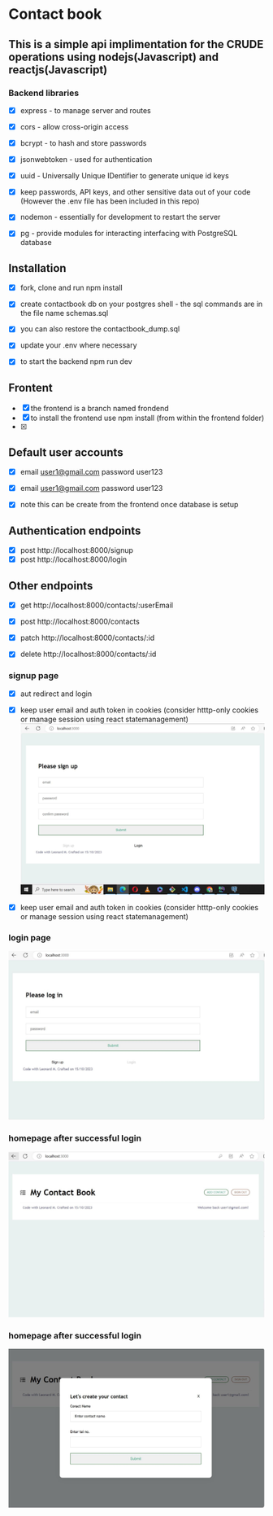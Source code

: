 # Contact book

## This is a simple api implimentation for the CRUDE operations using nodejs(Javascript) and reactjs(Javascript)

 ### Backend libraries
 - [x] express - to manage server and routes
 - [x] cors - allow cross-origin access
 - [x] bcrypt - to hash and store passwords
 - [x] jsonwebtoken - used for authentication
 - [x] uuid - Universally Unique IDentifier to generate unique id keys
 - [x] keep passwords, API keys, and other sensitive data out of your code (However the .env file has been included in this repo)
 - [x] nodemon - essentially for development to restart the server
 - [x] pg - provide modules for interacting interfacing with PostgreSQL database


 ## Installation
 - [x] fork, clone and run npm install 
 - [x] create contactbook db on your postgres shell - the sql commands are in the file name schemas.sql
 - [x] you can also restore the contactbook_dump.sql
 - [x] update your .env where necessary
 - [x] to start the backend npm run dev


## Frontent 
- [x] the frontend is a branch named frondend
- [x] to install the frontend use npm install (from within the frontend folder)
- [x] 

## Default user accounts
- [x] email user1@gmail.com password user123
- [x] email user1@gmail.com password user123
- [x] note this can be create from the frontend once database is setup


## Authentication endpoints
- [x] post http://localhost:8000/signup
- [x] post http://localhost:8000/login

## Other endpoints
- [x] get http://localhost:8000/contacts/:userEmail
- [x] post http://localhost:8000/contacts
- [x] patch http://localhost:8000/contacts/:id
- [x] delete http://localhost:8000/contacts/:id




### signup page
- [x] aut redirect and login  
- [x] keep user email and auth token in cookies (consider htttp-only cookies or manage session using react statemanagement)
![signup page](https://github.com/leo-mutuku/contactbook/blob/main/public/signup.JPG)

- [x] keep user email and auth token in cookies (consider htttp-only cookies or manage session using react statemanagement)
### login page
![signup page](https://github.com/leo-mutuku/contactbook/blob/main/public/login.JPG)

### homepage after successful login
![signup page](https://github.com/leo-mutuku/contactbook/blob/main/public/homepage-after-login.JPG)

### homepage after successful login
![signup page](https://github.com/leo-mutuku/contactbook/blob/main/public/Add-contact-page.JPG)
